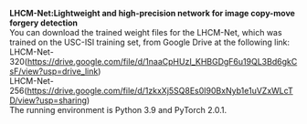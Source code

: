 **LHCM-Net:Lightweight and high-precision network for image copy-move forgery detection**  
You can download the trained weight files for the LHCM-Net, which was trained on the USC-ISI training set, from Google Drive at the following link:  
LHCM-Net-320(https://drive.google.com/file/d/1naaCpHUzI_KHBGDgF6u19QL3Bd6gkCsF/view?usp=drive_link)  
LHCM-Net-256(https://drive.google.com/file/d/1zkxXj5SQ8Es0I90BxNyb1e1uVZxWLcTD/view?usp=sharing)  
The running environment is Python 3.9 and PyTorch 2.0.1.


